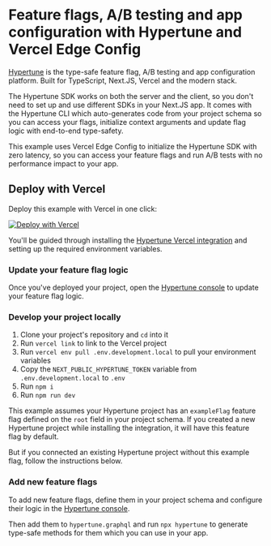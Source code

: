 # Feature flags, A/B testing and app configuration with Hypertune and Vercel Edge Config

[Hypertune](https://www.hypertune.com/) is the type-safe feature flag, A/B testing and app configuration platform. Built for TypeScript, Next.JS, Vercel and the modern stack.

The Hypertune SDK works on both the server and the client, so you don't need to set up and use different SDKs in your Next.JS app. It comes with the Hypertune CLI which auto-generates code from your project schema so you can access your flags, initialize context arguments and update flag logic with end-to-end type-safety.

This example uses Vercel Edge Config to initialize the Hypertune SDK with zero latency, so you can access your feature flags and run A/B tests with no performance impact to your app.

## Deploy with Vercel

Deploy this example with Vercel in one click:

[![Deploy with Vercel](https://vercel.com/button)](https://vercel.com/new/clone?repository-url=https%3A%2F%2Fgithub.com%2Fhypertunehq%2Fhypertune-vercel-edge-config&env=NEXT_PUBLIC_HYPERTUNE_TOKEN,EDGE_CONFIG,EDGE_CONFIG_HYPERTUNE_ITEM_KEY&envDescription=Environment%20variables%20needed%20to%20use%20Hypertune%20with%20Vercel%20Edge%20Config&envLink=https%3A%2F%2Fdocs.hypertune.com%2Fgetting-started%2Fvercel-quickstart&project-name=hypertune-vercel-edge-config&repository-name=hypertune-vercel-edge-config&demo-title=Hypertune%20with%20Vercel%20Edge%20Config&demo-description=Use%20Hypertune%20with%20Vercel%20Edge%20Config&demo-url=https%3A%2F%2Fhypertune-vercel-edge-config.vercel.app%2F&demo-image=https%3A%2F%2Fhypertune-vercel-edge-config.vercel.app%2Fhypertune-vercel-edge-config.png&integration-ids=oac_naLXREDG2o9KihTGYBVz9fVl)

You'll be guided through installing the [Hypertune Vercel integration](https://vercel.com/integrations/hypertune) and setting up the required environment variables.

### Update your feature flag logic

Once you've deployed your project, open the [Hypertune console](https://app.hypertune.com/) to update your feature flag logic.

### Develop your project locally

1. Clone your project's repository and `cd` into it
2. Run `vercel link` to link to the Vercel project
3. Run `vercel env pull .env.development.local` to pull your environment variables
4. Copy the `NEXT_PUBLIC_HYPERTUNE_TOKEN` variable from `.env.development.local` to `.env`
5. Run `npm i`
6. Run `npm run dev`

This example assumes your Hypertune project has an `exampleFlag` feature flag defined on the `root` field in your project schema. If you created a new Hypertune project while installing the integration, it will have this feature flag by default.

But if you connected an existing Hypertune project without this example flag, follow the instructions below.

### Add new feature flags

To add new feature flags, define them in your project schema and configure their logic in the [Hypertune console](https://app.hypertune.com/).

Then add them to `hypertune.graphql` and run `npx hypertune` to generate type-safe methods for them which you can use in your app.
